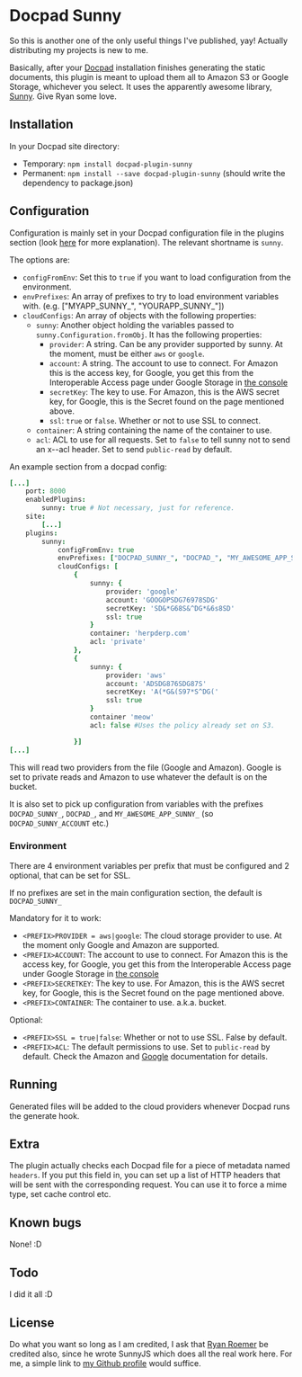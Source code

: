 # Docpad Sunny

So this is another one of the only useful things I've published, yay! Actually distributing my projects is new to me.

Basically, after your [Docpad](https://github.com/bevry/docpad) installation finishes generating the static documents, this plugin is meant to upload them all to Amazon S3 or Google Storage, whichever you select. It uses the apparently awesome library, [Sunny](https://github.com/ryan-roemer/node-sunny). Give Ryan some love.

## Installation

In your Docpad site directory:

- Temporary: `npm install docpad-plugin-sunny`
- Permanent: `npm install --save docpad-plugin-sunny` (should write the dependency to package.json)

## Configuration

Configuration is mainly set in your Docpad configuration file in the plugins section (look [here](http://bevry.me/docpad/config) for more explanation). The relevant shortname is `sunny`.

The options are:

- `configFromEnv`: Set this to `true` if you want to load configuration from the environment.
- `envPrefixes`: An array of prefixes to try to load environment variables with. (e.g. ["MYAPP_SUNNY_", "YOURAPP_SUNNY_"])
- `cloudConfigs`: An array of objects with the following properties:
    - `sunny`: Another object holding the variables passed to `sunny.Configuration.fromObj`. It has the following properties:
        - `provider`: A string. Can be any provider supported by sunny. At the moment, must be either `aws` or `google`.
        - `account`: A string. The account to use to connect. For Amazon this is the access key, for Google, you get this from the Interoperable Access page under Google Storage in [the console](https://code.google.com/apis/console/)
        - `secretKey`: The key to use. For Amazon, this is the AWS secret key, for Google, this is the Secret found on the page mentioned above.
        - `ssl`: `true` or `false`. Whether or not to use SSL to connect.
    - `container`: A string containing the name of the container to use.
    - `acl`: ACL to use for all requests. Set to `false` to tell sunny not to send an x-<provider>-acl header. Set to send `public-read` by default.

An example section from a docpad config:

```coffeescript
[...]
    port: 8000
    enabledPlugins:
        sunny: true # Not necessary, just for reference.
    site:
        [...]
    plugins:
        sunny:
            configFromEnv: true
            envPrefixes: ["DOCPAD_SUNNY_", "DOCPAD_", "MY_AWESOME_APP_SUNNY_"]
            cloudConfigs: [
                {
                    sunny: {
                        provider: 'google'
                        account: 'GOOGOPSDG76978SDG'
                        secretKey: 'SD&*G68S&^DG*&6s8SD'
                        ssl: true
                    }
                    container: 'herpderp.com'
                    acl: 'private'
                },
                {
                    sunny: {
                        provider: 'aws'
                        account: 'ADSDG876SDG87S'
                        secretKey: 'A(*G&(S97*S^DG('
                        ssl: true
                    }
                    container 'meow'
                    acl: false #Uses the policy already set on S3.

                }]
[...]
```

This will read two providers from the file (Google and Amazon). Google is set to private reads and Amazon to use whatever the default is on the bucket.

It is also set to pick up configuration from variables with the prefixes `DOCPAD_SUNNY_`, `DOCPAD_`, and `MY_AWESOME_APP_SUNNY_` (so `DOCPAD_SUNNY_ACCOUNT` etc.)


### Environment

There are 4 environment variables per prefix that must be configured and 2 optional, that can be set for SSL.

If no prefixes are set in the main configuration section, the default is `DOCPAD_SUNNY_`

Mandatory for it to work:

- `<PREFIX>PROVIDER = aws|google`: The cloud storage provider to use. At the moment only Google and Amazon are supported.
- `<PREFIX>ACCOUNT`: The account to use to connect. For Amazon this is the access key, for Google, you get this from the Interoperable Access page under Google Storage in [the console](https://code.google.com/apis/console/)
- `<PREFIX>SECRETKEY`: The key to use. For Amazon, this is the AWS secret key, for Google, this is the Secret found on the page mentioned above.
- `<PREFIX>CONTAINER`: The container to use. a.k.a. bucket.

Optional:

- `<PREFIX>SSL = true|false`: Whether or not to use SSL. False by default.
- `<PREFIX>ACL`: The default permissions to use. Set to `public-read` by default. Check the Amazon and [Google](https://developers.google.com/storage/docs/accesscontrol#extension) documentation for details.

## Running

Generated files will be added to the cloud providers whenever Docpad runs the generate hook.

## Extra

The plugin actually checks each Docpad file for a piece of metadata named `headers`. If you put this field in, you can set up a list of HTTP headers that will be sent with the corresponding request. You can use it to force a mime type, set cache control etc.

## Known bugs

None! :D

## Todo

I did it all :D

## License

Do what you want so long as I am credited, I ask that [Ryan Roemer](https://github.com/ryan-roemer) be credited also, since he wrote SunnyJS which does all the real work here. For me, a simple link to [my Github profile](https://github.com/bobobo1618) would suffice.
